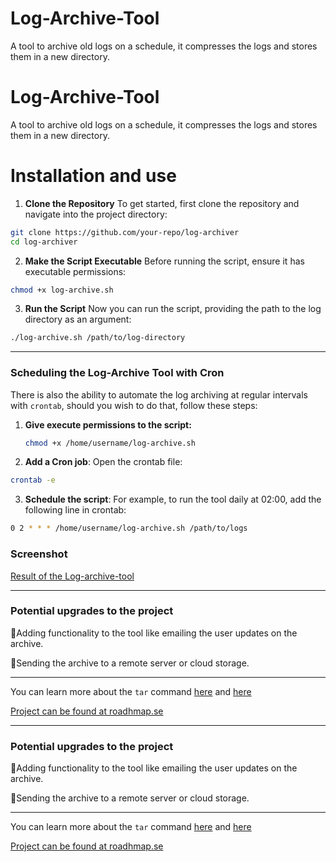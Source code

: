# Log-Archive-Tool
A tool to archive old logs on a schedule, it compresses the logs and stores them in a new directory.

# Log-Archive-Tool
A tool to archive old logs on a schedule, it compresses the logs and stores them in a new directory.


# Installation and use

1. **Clone the Repository**
To get started, first clone the repository and navigate into the project directory:
```bash
git clone https://github.com/your-repo/log-archiver
cd log-archiver
```

2. **Make the Script Executable**
Before running the script, ensure it has executable permissions:
```bash
chmod +x log-archive.sh
```

3. **Run the Script**
Now you can run the script, providing the path to the log directory as an argument:
```bash
./log-archive.sh /path/to/log-directory
```

---

### Scheduling the Log-Archive Tool with Cron

There is also the ability to automate the log archiving at regular intervals with `crontab`, should you wish to do that, follow these steps:

1. **Give execute permissions to the script:**
   ```bash
   chmod +x /home/username/log-archive.sh

2. **Add a Cron job**: Open the crontab file:
```bash
crontab -e
```

3. **Schedule the script**: For example, to run the tool daily at 02:00, add the following line in crontab:
```bash
0 2 * * * /home/username/log-archive.sh /path/to/logs
```
### Screenshot
[Result of the Log-archive-tool](https://github.com/madebydawid/devops-labs/blob/main/log-archive-tool/images/result.jpg?raw=true)


---


### Potential upgrades to the project

📌Adding functionality to the tool like emailing the user updates on the archive.

📌Sending the archive to a remote server or cloud storage.

---

You can learn more about the `tar` command [here](https://www.gnu.org/software/tar/manual/tar.html) and [here](https://linuxize.com/post/how-to-extract-unzip-tar-gz-file/)

[Project can be found at roadhmap.se](https://roadmap.sh/projects/log-archive-tool)


---


### Potential upgrades to the project

📌Adding functionality to the tool like emailing the user updates on the archive.

📌Sending the archive to a remote server or cloud storage.

---

You can learn more about the `tar` command [here](https://www.gnu.org/software/tar/manual/tar.html) and [here](https://linuxize.com/post/how-to-extract-unzip-tar-gz-file/)

[Project can be found at roadhmap.se](https://roadmap.sh/projects/log-archive-tool)
